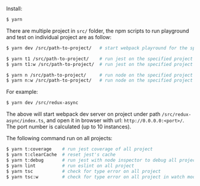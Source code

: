 
Install:

```bash
$ yarn
```


There are multiple project in `src/` folder, the npm scripts to run playground and test on individual project are as follow:

```bash
$ yarn dev /src/path-to-project/   # start webpack playround for the specified project

$ yarn t1 /src/path-to-project/    # run jest on the specified project
$ yarn t1:w /src/path-to-project/  # run jest on the specified project and watch for change

$ yarn n /src/path-to-project/     # run node on the specified project
$ yarn n:w /src/path-to-project/   # run node on the specified project and watch for change
```

For example:

```bash
$ yarn dev /src/redux-async
```

The above will start webpack dev server on project under path `/src/redux-async/index.ts`, and open it in browser with url: `http://0.0.0.0:<port>/`.
The port number is calculated (up to 10 instances).

The following command run on all projects:

```bash
$ yarn t:coverage    # run jest coverage of all project
$ yarn t:clearCache  # reset jest's cache
$ yarn t:debug       # run jest with node inspector to debug all project (more details at: https://nodejs.org/en/docs/guides/debugging-getting-started/)
$ yarn lint          # run eslint on all project
$ yarn tsc           # check for type error on all project
$ yarn tsc:w         # check for type error on all project in watch mode
```




